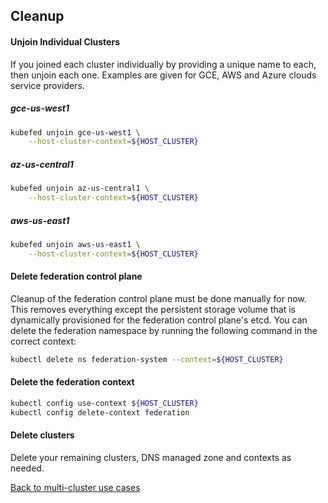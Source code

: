 ## Cleanup 

#### Unjoin Individual Clusters

If you joined each cluster individually by providing a unique name to each, then unjoin each one. Examples are given for GCE, AWS and Azure clouds service providers.

##### gce-us-west1

```bash
kubefed unjoin gce-us-west1 \
    --host-cluster-context=${HOST_CLUSTER}
```

##### az-us-central1

```bash
kubefed unjoin az-us-central1 \
    --host-cluster-context=${HOST_CLUSTER}
```

##### aws-us-east1

```bash
kubefed unjoin aws-us-east1 \
    --host-cluster-context=${HOST_CLUSTER}
```

#### Delete federation control plane

Cleanup of the federation control plane must be done manually for now. This removes everything except the persistent storage volume that is dynamically provisioned for the
federation control plane's etcd. You can delete the federation namespace by running the
following command in the correct context:

```bash
kubectl delete ns federation-system --context=${HOST_CLUSTER}
```

#### Delete the federation context

```bash
kubectl config use-context ${HOST_CLUSTER}
kubectl config delete-context federation
```

#### Delete clusters

Delete your remaining clusters, DNS managed zone and contexts as needed.


[Back to multi-cluster use cases](../README.md#multi-cluster-use-cases-1)
